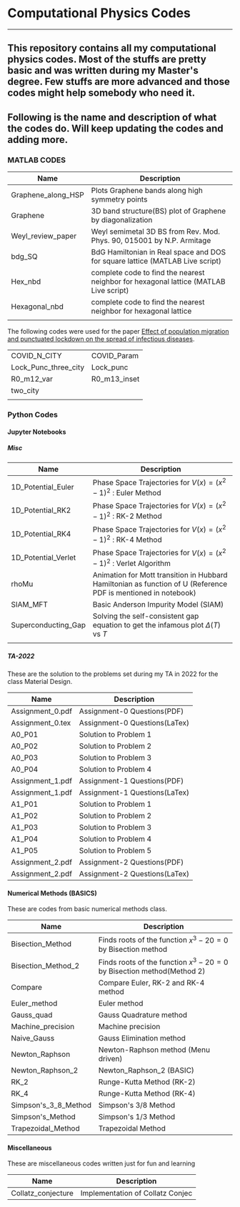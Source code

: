 # Computational Physics Codes
---
## This repository contains all my computational physics codes. Most of the stuffs are pretty basic and was written during my Master's degree. Few stuffs are more advanced and those codes might help somebody who need it. 

## Following is the name and description of what the codes do. Will keep updating the codes and adding more.

### MATLAB CODES 
| Name               | Description                                                                           |
| ------------------ | ------------------------------------------------------------------------------------- |
| Graphene_along_HSP | Plots Graphene bands along high symmetry points                                       |
| Graphene           | 3D band structure(BS) plot of Graphene by diagonalization                             |
| Weyl_review_paper  | Weyl semimetal 3D BS from Rev. Mod. Phys. 90, 015001 by N.P. Armitage                 |
| bdg_SQ             | BdG Hamiltonian in Real space and DOS for square lattice (MATLAB Live script)         |
| Hex_nbd            | complete code to find the nearest neighbor for hexagonal lattice (MATLAB Live script) |
| Hexagonal_nbd      | complete code to find the nearest neighbor for hexagonal lattice                      |
|                    |                                                                                       |

The following codes were used for the paper [Effect of population migration and punctuated lockdown on the spread of infectious diseases](https://www.degruyter.com/document/doi/10.1515/msds-2020-0137/html).

|                      |              |
| -------------------- | ------------ |
| COVID_N_CITY         | COVID_Param  |
| Lock_Punc_three_city | Lock_punc    |
| R0_m12_var           | R0_m13_inset |
| two_city             |              |
|                      |              |

### Python Codes
#### Jupyter Notebooks 
##### Misc
| Name                | Description                                                                                                    |
| ------------------- | -------------------------------------------------------------------------------------------------------------- |
| 1D_Potential_Euler  | Phase Space Trajectories for $V(x)=(x^2−1)^2$ : Euler Method                                                   |
| 1D_Potential_RK2    | Phase Space Trajectories for $V(x)=(x^2−1)^2$ : RK-2 Method                                                    |
| 1D_Potential_RK4    | Phase Space Trajectories for $V(x)=(x^2−1)^2$ : RK-4 Method                                                    |
| 1D_Potential_Verlet | Phase Space Trajectories for $V(x)=(x^2−1)^2$ : Verlet Algorithm                                               |
| rhoMu               | Animation for Mott transition in Hubbard Hamiltonian as function of U (Reference PDF is mentioned in notebook) |
| SIAM_MFT            | Basic Anderson Impurity Model (SIAM)                                                                           |
| Superconducting_Gap | Solving the self-consistent gap equation to get the infamous plot $\Delta(T)$ vs $T$                           |
|                     |                                                                                                                |

##### TA-2022
These are the solution to the problems set during my TA in 2022 for the class Material Design. 

| Name             | Description                   |
| ---------------- | ----------------------------- |
| Assignment_0.pdf | Assignment-0 Questions(PDF)   |
| Assignment_0.tex | Assignment-0 Questions(LaTex) |
| A0_P01           | Solution to Problem 1         |
| A0_P02           | Solution to Problem 2         |
| A0_P03           | Solution to Problem 3         |
| A0_P04           | Solution to Problem 4         |
| Assignment_1.pdf | Assignment-1 Questions(PDF)   |
| Assignment_1.pdf | Assignment-1 Questions(LaTex) |
| A1_P01           | Solution to Problem 1         |
| A1_P02           | Solution to Problem 2         |
| A1_P03           | Solution to Problem 3         |
| A1_P04           | Solution to Problem 4         |
| A1_P05           | Solution to Problem 5         |
| Assignment_2.pdf | Assignment-2 Questions(PDF)   |
| Assignment_2.pdf | Assignment-2 Questions(LaTex) |

#### Numerical Methods (BASICS)
These are codes from basic numerical methods class. 

| Name                 | Description                                                           |
| -------------------- | --------------------------------------------------------------------- |
| Bisection_Method     | Finds roots of the function $x^3-20 =0$ by Bisection method           |
| Bisection_Method_2   | Finds roots of the function $x^3-20 =0$ by Bisection method(Method 2) |
| Compare              | Compare Euler, RK-2 and RK-4 method                                   |
| Euler_method         | Euler method                                                          |
| Gauss_quad           | Gauss Quadrature method                                               |
| Machine_precision    | Machine precision                                                     |
| Naive_Gauss          | Gauss Elimination method                                              |
| Newton_Raphson       | Newton-Raphson method (Menu driven)                                   |
| Newton_Raphson_2     | Newton_Raphson_2 (BASIC)                                              |
| RK_2                 | Runge-Kutta Method (RK-2)                                             |
| RK_4                 | Runge-Kutta Method (RK-4)                                             |
| Simpson's_3_8_Method | Simpson's 3/8 Method                                                  |
| Simpson's_Method     | Simpson's 1/3 Method                                                  |
| Trapezoidal_Method   | Trapezoidal Method                                                                       |

#### Miscellaneous 
These are miscellaneous codes written just for fun and learning 

| Name               | Description |
| ------------------ | ----------- |
| Collatz_conjecture | Implementation of Collatz Conjec            |

